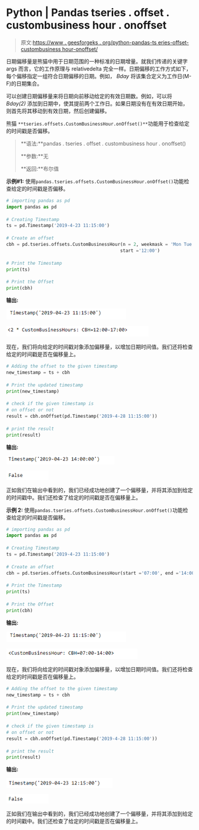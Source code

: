 # Python | Pandas tseries . offset . custombusiness hour . onoffset

> 原文:[https://www . geesforgeks . org/python-pandas-ts eries-offset-custombusiness hour-onoffset/](https://www.geeksforgeeks.org/python-pandas-tseries-offsets-custombusinesshour-onoffset/)

日期偏移量是熊猫中用于日期范围的一种标准的日期增量。就我们传递的关键字 args 而言，它的工作原理与 relativedelta 完全一样。日期偏移的工作方式如下，每个偏移指定一组符合日期偏移的日期。例如， *Bday* 将该集合定义为工作日(M-F)的日期集合。

可以创建日期偏移量来将日期向前移动给定的有效日期数。例如，可以将 *Bday(2)* 添加到日期中，使其提前两个工作日。如果日期没有在有效日期开始，则首先将其移动到有效日期，然后创建偏移。

熊猫 `**tseries.offsets.CustomBusinessHour.onOffset()**`功能用于检查给定的时间戳是否偏移。

> **语法:**pandas . tseries . offset . custombusiness hour . onoffset()
> 
> **参数:**无
> 
> **返回:**布尔值

**示例#1:** 使用`pandas.tseries.offsets.CustomBusinessHour.onOffset()`功能检查给定的时间戳是否偏移。

```py
# importing pandas as pd
import pandas as pd

# Creating Timestamp
ts = pd.Timestamp('2019-4-23 11:15:00')

# Create an offset
cbh = pd.tseries.offsets.CustomBusinessHour(n = 2, weekmask = 'Mon Tue Wed Thu',
                                           start ='12:00')

# Print the Timestamp
print(ts)

# Print the Offset
print(cbh)
```

**输出:**

![](img/e0dfb84ec590773846b3cb253771ae92.png)

![](img/4a18519f44fcbd1022ab3d34ee6834a3.png)

现在，我们将向给定的时间戳对象添加偏移量，以增加日期时间值。我们还将检查给定的时间戳是否在偏移量上。

```py
# Adding the offset to the given timestamp
new_timestamp = ts + cbh

# Print the updated timestamp
print(new_timestamp)

# check if the given timestamp is 
# on offset or not
result = cbh.onOffset(pd.Timestamp('2019-4-28 11:15:00'))

# print the result
print(result)
```

**输出:**

![](img/a30fa80851ee6ae90dbb5c876ec32328.png)

![](img/afbf46c214cef2368ba867567d8533ed.png)

正如我们在输出中看到的，我们已经成功地创建了一个偏移量，并将其添加到给定的时间戳中。我们还检查了给定的时间戳是否在偏移量上。

**示例 2:** 使用`pandas.tseries.offsets.CustomBusinessHour.onOffset()`功能检查给定的时间戳是否偏移。

```py
# importing pandas as pd
import pandas as pd

# Creating Timestamp
ts = pd.Timestamp('2019-4-23 11:15:00')

# Create an offset
cbh = pd.tseries.offsets.CustomBusinessHour(start ='07:00', end ='14:00')

# Print the Timestamp
print(ts)

# Print the Offset
print(cbh)
```

**输出:**

![](img/e0dfb84ec590773846b3cb253771ae92.png)

![](img/32e224c371cc0f205d6d43ed7ea7995b.png)

现在，我们将向给定的时间戳对象添加偏移量，以增加日期时间值。我们还将检查给定的时间戳是否在偏移量上。

```py
# Adding the offset to the given timestamp
new_timestamp = ts + cbh

# Print the updated timestamp
print(new_timestamp)

# check if the given timestamp is 
# on offset or not
result = cbh.onOffset(pd.Timestamp('2019-4-28 11:15:00'))

# print the result
print(result)
```

**输出:**

![](img/df360b6011955f9fe78ba406d14502d2.png)

![](img/afbf46c214cef2368ba867567d8533ed.png)

正如我们在输出中看到的，我们已经成功地创建了一个偏移量，并将其添加到给定的时间戳中。我们还检查了给定的时间戳是否在偏移量上。